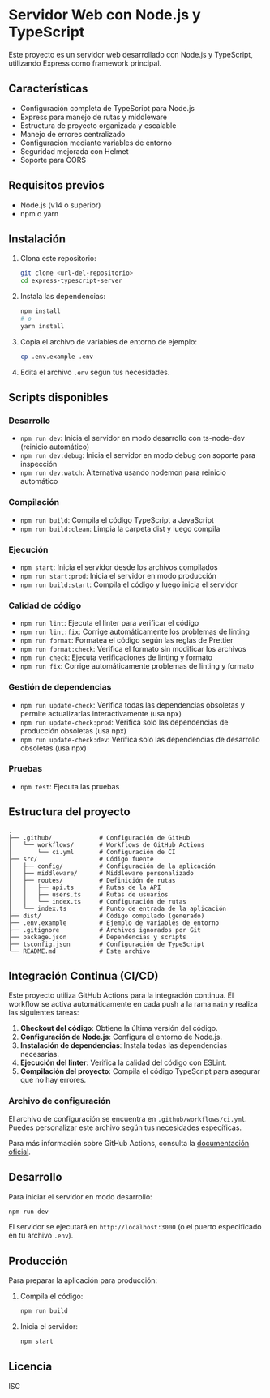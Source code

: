 # Servidor Web con Node.js y TypeScript

Este proyecto es un servidor web desarrollado con Node.js y TypeScript, utilizando Express como framework principal.

## Características

- Configuración completa de TypeScript para Node.js
- Express para manejo de rutas y middleware
- Estructura de proyecto organizada y escalable
- Manejo de errores centralizado
- Configuración mediante variables de entorno
- Seguridad mejorada con Helmet
- Soporte para CORS

## Requisitos previos

- Node.js (v14 o superior)
- npm o yarn

## Instalación

1. Clona este repositorio:
   ```bash
   git clone <url-del-repositorio>
   cd express-typescript-server
   ```

2. Instala las dependencias:
   ```bash
   npm install
   # o
   yarn install
   ```

3. Copia el archivo de variables de entorno de ejemplo:
   ```bash
   cp .env.example .env
   ```

4. Edita el archivo `.env` según tus necesidades.

## Scripts disponibles

### Desarrollo

- `npm run dev`: Inicia el servidor en modo desarrollo con ts-node-dev (reinicio automático)
- `npm run dev:debug`: Inicia el servidor en modo debug con soporte para inspección
- `npm run dev:watch`: Alternativa usando nodemon para reinicio automático

### Compilación

- `npm run build`: Compila el código TypeScript a JavaScript
- `npm run build:clean`: Limpia la carpeta dist y luego compila

### Ejecución

- `npm start`: Inicia el servidor desde los archivos compilados
- `npm run start:prod`: Inicia el servidor en modo producción
- `npm run build:start`: Compila el código y luego inicia el servidor

### Calidad de código

- `npm run lint`: Ejecuta el linter para verificar el código
- `npm run lint:fix`: Corrige automáticamente los problemas de linting
- `npm run format`: Formatea el código según las reglas de Prettier
- `npm run format:check`: Verifica el formato sin modificar los archivos
- `npm run check`: Ejecuta verificaciones de linting y formato
- `npm run fix`: Corrige automáticamente problemas de linting y formato

### Gestión de dependencias

- `npm run update-check`: Verifica todas las dependencias obsoletas y permite actualizarlas interactivamente (usa npx)
- `npm run update-check:prod`: Verifica solo las dependencias de producción obsoletas (usa npx)
- `npm run update-check:dev`: Verifica solo las dependencias de desarrollo obsoletas (usa npx)

### Pruebas

- `npm test`: Ejecuta las pruebas

## Estructura del proyecto

```
.
├── .github/             # Configuración de GitHub
│   └── workflows/       # Workflows de GitHub Actions
│       └── ci.yml       # Configuración de CI
├── src/                 # Código fuente
│   ├── config/          # Configuración de la aplicación
│   ├── middleware/      # Middleware personalizado
│   ├── routes/          # Definición de rutas
│   │   ├── api.ts       # Rutas de la API
│   │   ├── users.ts     # Rutas de usuarios
│   │   └── index.ts     # Configuración de rutas
│   └── index.ts         # Punto de entrada de la aplicación
├── dist/                # Código compilado (generado)
├── .env.example         # Ejemplo de variables de entorno
├── .gitignore           # Archivos ignorados por Git
├── package.json         # Dependencias y scripts
├── tsconfig.json        # Configuración de TypeScript
└── README.md            # Este archivo
```

## Integración Continua (CI/CD)

Este proyecto utiliza GitHub Actions para la integración continua. El workflow se activa automáticamente en cada push a la rama `main` y realiza las siguientes tareas:

1. **Checkout del código**: Obtiene la última versión del código.
2. **Configuración de Node.js**: Configura el entorno de Node.js.
3. **Instalación de dependencias**: Instala todas las dependencias necesarias.
4. **Ejecución del linter**: Verifica la calidad del código con ESLint.
5. **Compilación del proyecto**: Compila el código TypeScript para asegurar que no hay errores.

### Archivo de configuración

El archivo de configuración se encuentra en `.github/workflows/ci.yml`. Puedes personalizar este archivo según tus necesidades específicas.

Para más información sobre GitHub Actions, consulta la [documentación oficial](https://docs.github.com/es/actions).

## Desarrollo

Para iniciar el servidor en modo desarrollo:

```bash
npm run dev
```

El servidor se ejecutará en `http://localhost:3000` (o el puerto especificado en tu archivo `.env`).

## Producción

Para preparar la aplicación para producción:

1. Compila el código:
   ```bash
   npm run build
   ```

2. Inicia el servidor:
   ```bash
   npm start
   ```

## Licencia

ISC
